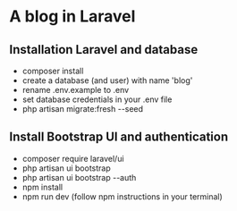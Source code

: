 # A blog in Laravel

## Installation Laravel and database
- composer install
- create a database (and user) with name 'blog'
- rename .env.example to .env
- set database credentials in your .env file
- php artisan migrate:fresh --seed

## Install Bootstrap UI and authentication
- composer require laravel/ui
- php artisan ui bootstrap
- php artisan ui bootstrap --auth
- npm install
- npm run dev (follow npm instructions in your terminal)
